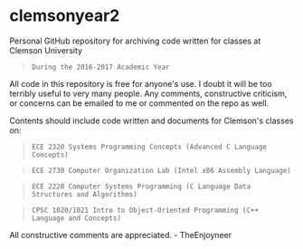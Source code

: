 # clemsonyear2
Personal GitHub repository for archiving code written for classes at Clemson University
  > `During the 2016-2017 Academic Year`

All code in this repository is free for anyone's use. I doubt it will be too terribly useful to very many people.
Any comments, constructive criticism, or concerns can be emailed to me or commented on the repo as well.

Contents should include code written and documents for Clemson's classes on:
  > `ECE 2320 Systems Programming Concepts (Advanced C Language Concepts)`
  
  > `ECE 2730 Computer Organization Lab (Intel x86 Assembly Language)`
  
  > `ECE 2220 Computer Systems Programming (C Language Data Structures and Algorithms)`
  
  > `CPSC 1020/1021 Intro to Object-Oriented Programming (C++ Language and Concepts)`
  
  All constructive comments are appreciated.
    - TheEnjoyneer
